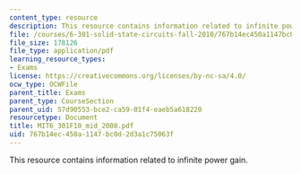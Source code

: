 ```yaml
---
content_type: resource
description: This resource contains information related to infinite power gain.
file: /courses/6-301-solid-state-circuits-fall-2010/767b14ec450a1147bc0d2d3a1c75063f_MIT6_301F10_mid_2008.pdf
file_size: 178126
file_type: application/pdf
learning_resource_types:
- Exams
license: https://creativecommons.org/licenses/by-nc-sa/4.0/
ocw_type: OCWFile
parent_title: Exams
parent_type: CourseSection
parent_uid: 57d90553-bce2-ca59-01f4-eaeb5a618220
resourcetype: Document
title: MIT6_301F10_mid_2008.pdf
uid: 767b14ec-450a-1147-bc0d-2d3a1c75063f
---
```

This resource contains information related to infinite power gain.